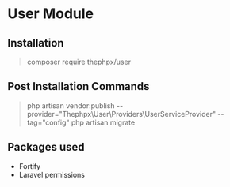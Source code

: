 # User Module

## Installation

> composer require thephpx/user

## Post Installation Commands

> php artisan vendor:publish --provider="Thephpx\User\Providers\UserServiceProvider" --tag="config"
> php artisan migrate

## Packages used 

- Fortify
- Laravel permissions